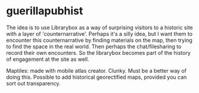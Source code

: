 # guerillapubhist

The idea is to use Librarybox as a way of surprising visitors to a historic site with a layer of 'counternarrative'. Perhaps it's a silly idea, but I want them to encounter this counternarrative by finding materials on the map, then trying to find the space in the real world. Then perhaps the chat/filesharing to record their own encounters. So the librarybox becomes part of the history of engagement at the site as well.

Maptiles: made with mobile atlas creator. Clunky. Must be a better way of doing this. Possible to add historical georectified maps, provided you can sort out transparency.

